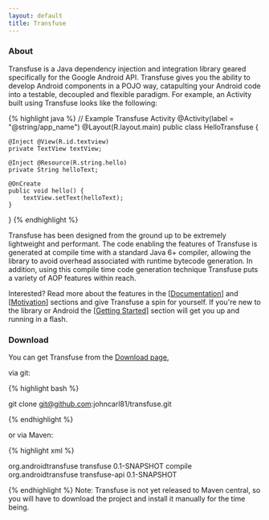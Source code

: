 ```yaml
---
layout: default
title: Transfuse
---
```



### About
Transfuse is a Java dependency injection and integration library geared specifically for the Google Android API.  Transfuse gives you the ability to develop Android components in a POJO way, catapulting your Android code into a testable, decoupled and flexible paradigm.  For example, an Activity built using Transfuse looks like the following:

{% highlight java %}
// Example Transfuse Activity
@Activity(label = "@string/app_name")
@Layout(R.layout.main)
public class HelloTransfuse {

    @Inject @View(R.id.textview)
    private TextView textView;

    @Inject @Resource(R.string.hello)
    private String helloText;

    @OnCreate
    public void hello() {
        textView.setText(helloText);
    }
}
{% endhighlight %}

Transfuse has been designed from the ground up to be extremely lightweight and performant.  The code enabling the features of Transfuse is generated at compile time with a standard Java 6+ compiler, allowing the library to avoid overhead associated with runtime bytecode generation.  In addition, using this compile time code generation technique Transfuse puts a variety of AOP features within reach.

Interested?  Read more about the features in the [[Documentation](documentation.html)] and [[Motivation](motivation.html)] sections and give Transfuse a spin for yourself.  If you're new to the library or Android the [[Getting Started](getting_started.html)] section will get you up and running in a flash.


### Download

You can get Transfuse from the [Download page][1], 

via git:

{% highlight bash %}

git clone git@github.com:johncarl81/transfuse.git

{% endhighlight %}

or via Maven:

{% highlight xml %}

<dependency>
    <groupId>org.androidtransfuse</groupId>
    <artifactId>transfuse</artifactId>
    <version>0.1-SNAPSHOT</version>
    <scope>compile</scope>
</dependency>
<dependency>
    <groupId>org.androidtransfuse</groupId>
    <artifactId>transfuse-api</artifactId>
    <version>0.1-SNAPSHOT</version>
</dependency>

{% endhighlight %}
Note: Transfuse is not yet released to Maven central, so you will have to download the project and install it manually for the time being.

[1]: https://github.com/johncarl81/transfuse/downloads
